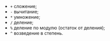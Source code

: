 
- `+` сложение;
- `-` вычитание;
- `*` умножение;
- `/` деление;
-  `%` деление по модулю (остаток от деления);
- `^` возведение в степень.